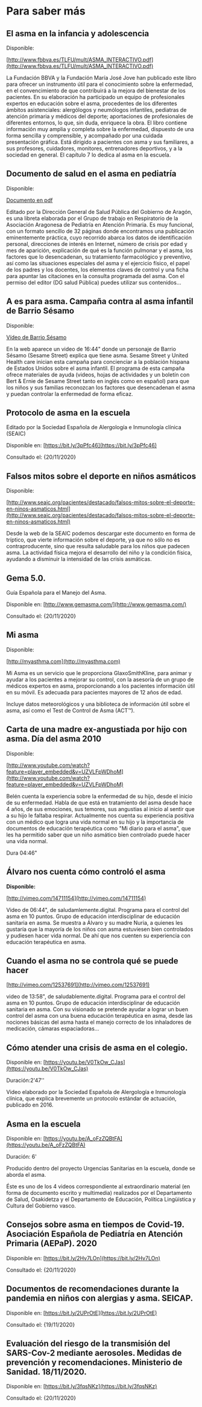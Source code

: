 # Para saber más

## El asma en la infancia y adolescencia

Disponible:

[http://www.fbbva.es/TLFU/mult/ASMA_INTERACTIVO.pdf](http://www.fbbva.es/TLFU/mult/ASMA_INTERACTIVO.pdf)

La Fundación BBVA y la Fundación María José Jove han publicado este libro para ofrecer un instrumento útil para el conocimiento sobre la enfermedad, en el convencimiento de que contribuirá a la mejora del bienestar de los pacientes. En su elaboración ha participado un equipo de profesionales expertos en educación sobre el asma, procedentes de los diferentes ámbitos asistenciales: alergólogos y neumólogos infantiles, pediatras de atención primaria y médicos del deporte; aportaciones de profesionales de diferentes entornos, lo que, sin duda, enriquece la obra. El libro contiene información muy amplia y completa sobre la enfermedad, dispuesto de una forma sencilla y comprensible, y acompañado por una cuidada presentación gráfica. Está dirigido a pacientes con asma y sus familiares, a sus profesores, cuidadores, monitores, entrenadores deportivos, y a la sociedad en general. El capítulo 7 lo dedica al asma en la escuela.

## Documento de salud en el asma en pediatría

Disponible:

[Documento en pdf](https://www.aragon.es/documents/20127/674325/DOCUMENTO_SALUD_ASMA_PEDIATRIA.pdf/1383feb2-907b-273a-a075-bd5a0f431466)

Editado por la Dirección General de Salud Pública del Gobierno de Aragón, es una libreta elaborada por el Grupo de trabajo en Respiratorio de la Asociación Aragonesa de Pediatría en Atención Primaria. Es muy funcional, con un formato sencillo de 32 páginas donde encontramos una publicación eminentemente práctica, cuyo recorrido abarca los datos de identificación personal, direcciones de interés en Internet, número de crisis por edad y mes de aparición, explicación de qué es la función pulmonar y el asma, los factores que lo desencadenan, su tratamiento farmacológico y preventivo, así como las situaciones especiales del asma y el ejercicio físico, el papel de los padres y los docentes, los elementos claves de control y una ficha para apuntar las citaciones en la consulta programada del asma. Con el permiso del editor (DG salud Pública) puedes utilizar sus contenidos...

## A es para asma. Campaña contra al asma infantil de Barrio Sésamo

Disponible:

[Vídeo de Barrio Sésamo](https://www.youtube.com/watch?v=gsscRh3t3yk)

En la web aparece un video de 16:44" donde un personaje de Barrio Sésamo (Sesame Street) explica que tiene asma. Sesame Street y United Health care inician esta campaña para concienciar a la población hispana de Estados Unidos sobre el asma infantil. El programa de esta campaña ofrece materiales de ayuda (videos, hojas de actividades y un boletín con Bert & Ernie de Sesame Street tanto en inglés como en español) para que los niños y sus familias reconozcan los factores que desencadenan el asma y puedan controlar la enfermedad de forma eficaz.

## Protocolo de asma en la escuela

Editado por la Sociedad Española de Alergología e Inmunología clínica (SEAIC)

Disponible en:  [https://bit.ly/3pPfc46](https://bit.ly/3pPfc46) 

Consultado el: {20/11/2020}

## Falsos mitos sobre el deporte en niños asmáticos

Disponible:

[http://www.seaic.org/pacientes/destacado/falsos-mitos-sobre-el-deporte-en-ninos-asmaticos.html](http://www.seaic.org/pacientes/destacado/falsos-mitos-sobre-el-deporte-en-ninos-asmaticos.html)

Desde la web de la SEAIC podemos descargar este documento en forma de tríptico, que vierte información sobre el deporte, ya que no sólo no es contraproducente, sino que resulta saludable para los niños que padecen asma. La actividad física mejora el desarrollo del niño y la condición física, ayudando a disminuir la intensidad de las crisis asmáticas.

## Gema 5.0.

Guía Española para el Manejo del Asma.

Disponible en: [http://www.gemasma.com/](http://www.gemasma.com/) 

Consultado el: {20/11/2020}

## Mi asma

Disponible:

[http://myasthma.com](http://myasthma.com)

Mi Asma es un servicio que le proporciona GlaxoSmithKline, para animar y ayudar a los pacientes a mejorar su control, con la asesoría de un grupo de médicos expertos en asma, proporcionando a los pacientes información útil en su móvil. Es adecuada para pacientes mayores de 12 años de edad.

Incluye datos meteorológicos y una biblioteca de información útil sobre el asma, así como el Test de Control de Asma (ACT™).

## Carta de una madre ex-angustiada por hijo con asma. Día del asma 2010

Disponible:

[http://www.youtube.com/watch?feature=player_embedded&v=UZVLFpWDhoM](http://www.youtube.com/watch?feature=player_embedded&v=UZVLFpWDhoM)

Belén cuenta la experiencia sobre la enfermedad de su hijo, desde el inicio de su enfermedad. Habla de que está en tratamiento del asma desde hace 4 años, de sus emociones, sus temores, sus angustias al inicio al sentir que a su hijo le faltaba respirar. Actualmente nos cuenta su experiencia positiva con un médico que logra una vida normal en su hijo y la importancia de documentos de educación terapéutica como "Mi diario para el asma", que les ha permitido saber que un niño asmático bien controlado puede hacer una vida normal.

Dura 04:46"

## Álvaro nos cuenta cómo controló el asma

**Disponible:**

[http://vimeo.com/14711154](http://vimeo.com/14711154)

Video de 06:44", de saludamlemente.digital. Programa para el control del asma en 10 puntos. Grupo de educación interdisciplinar de educación sanitaria en asma. Se muestra a Álvaro y su madre Nuria, a quienes les gustaría que la mayoría de los niños con asma estuviesen bien controlados y pudiesen hacer vida normal. De ahí que nos cuenten su experiencia con educación terapéutica en asma.

## Cuando el asma no se controla qué se puede hacer

[http://vimeo.com/12537691](http://vimeo.com/12537691)

video de 13:58", de saludablemente.digital. Programa para el control del asma en 10 puntos. Grupo de educación interdisciplinar de educación sanitaria en asma. Con su visionado se pretende ayudar a lograr un buen control del asma con una buena educación terapéutica en asma, desde las nociones básicas del asma hasta el manejo correcto de los inhaladores de medicación, cámaras espaciadoras...

## Cómo atender una crisis de asma en el colegio.

Disponible en: [https://youtu.be/V0TkOw_CJas](https://youtu.be/V0TkOw_CJas)

Duración:2'47''

Video elaborado por la Sociedad Española de Alergología e Inmunología clínica, que explica brevemente un protocolo estándar de actuación, publicado en 2016.

## Asma en la escuela

Disponible en: [https://youtu.be/A_oFzZQBtFA](https://youtu.be/A_oFzZQBtFA)

Duración: 6'

Producido dentro del proyecto Urgencias Sanitarias en la escuela, donde se aborda el asma.

Éste es uno de los 4 videos correspondiente al extraordinario material (en forma de documento escrito y multimedia) realizados por el Departamento de Salud, Osakidetza y el Departamento de Educación, Política Lingüística y Cultura del Gobierno vasco.

## Consejos sobre asma en tiempos de Covid-19. Asociación Española de Pediatría en Atención Primaria (AEPaP). 2020

Disponible en:  [https://bit.ly/2Hv7LOn](https://bit.ly/2Hv7LOn) 

Consultado el: {20/11/2020}

## Documentos de recomendaciones durante la pandemia en niños con alergias y asma. SEICAP.

Disponible en:  [https://bit.ly/2UPrOtE](https://bit.ly/2UPrOtE) 

Consultado el: {19/11/2020}

## Evaluación del riesgo de la transmisión del SARS-Cov-2 mediante aerosoles. Medidas de prevención y recomendaciones. Ministerio de Sanidad. 18/11/2020.

Disponible en:  [https://bit.ly/3fqsNKz](https://bit.ly/3fqsNKz) 

Consultado el: {20/11/2020}
